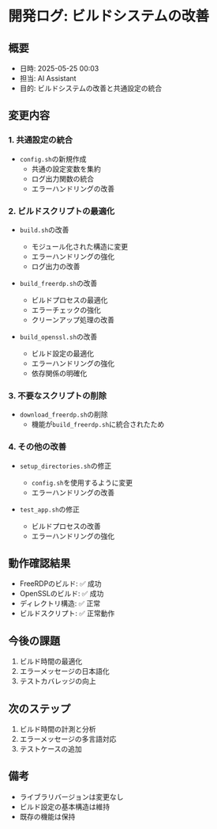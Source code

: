 # 開発ログ: ビルドシステムの改善

## 概要
- 日時: 2025-05-25 00:03
- 担当: AI Assistant
- 目的: ビルドシステムの改善と共通設定の統合

## 変更内容

### 1. 共通設定の統合
- `config.sh`の新規作成
  - 共通の設定変数を集約
  - ログ出力関数の統合
  - エラーハンドリングの改善

### 2. ビルドスクリプトの最適化
- `build.sh`の改善
  - モジュール化された構造に変更
  - エラーハンドリングの強化
  - ログ出力の改善

- `build_freerdp.sh`の改善
  - ビルドプロセスの最適化
  - エラーチェックの強化
  - クリーンアップ処理の改善

- `build_openssl.sh`の改善
  - ビルド設定の最適化
  - エラーハンドリングの強化
  - 依存関係の明確化

### 3. 不要なスクリプトの削除
- `download_freerdp.sh`の削除
  - 機能が`build_freerdp.sh`に統合されたため

### 4. その他の改善
- `setup_directories.sh`の修正
  - `config.sh`を使用するように変更
  - エラーハンドリングの改善

- `test_app.sh`の修正
  - ビルドプロセスの改善
  - エラーハンドリングの強化

## 動作確認結果
- FreeRDPのビルド: ✅ 成功
- OpenSSLのビルド: ✅ 成功
- ディレクトリ構造: ✅ 正常
- ビルドスクリプト: ✅ 正常動作

## 今後の課題
1. ビルド時間の最適化
2. エラーメッセージの日本語化
3. テストカバレッジの向上

## 次のステップ
1. ビルド時間の計測と分析
2. エラーメッセージの多言語対応
3. テストケースの追加

## 備考
- ライブラリバージョンは変更なし
- ビルド設定の基本構造は維持
- 既存の機能は保持 